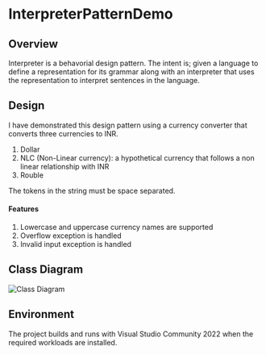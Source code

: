 # InterpreterPatternDemo

## Overview
Interpreter is a behavorial design pattern. The intent is; given a language to define a representation for its grammar along with an interpreter that uses the representation to interpret sentences in the language.

## Design
I have demonstrated this design pattern using a currency converter that converts three currencies to INR.

1. Dollar
2. NLC (Non-Linear currency): a hypothetical currency that follows a non linear relationship with INR
3. Rouble

The tokens in the string must be space separated.
#### Features
1. Lowercase and uppercase currency names are supported
2. Overflow exception is handled
3. Invalid input exception is handled

## Class Diagram
![Class Diagram](https://github.com/snehawk20/InterpreterPatternDemo/Images/ClassDiagram.jpg)
## Environment
The project builds and runs with Visual Studio Community 2022 when the required workloads are installed.